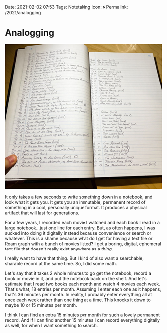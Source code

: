 Date: 2021-02-02 07:53
Tags: Notetaking
Icon: 🌀
Permalink: /2021/analogging

# Analogging

![](/_img/2021/2021-02-02-analogging.jpg)

It only takes a few seconds to write something down in a notebook, and look what it gets you. It gets you an immutable, permanent record of something in a cool, personally unique format. It produces a physical artifact that will last for generations.

For a few years, I recorded each movie I watched and each book I read in a large notebook...just one line for each entry. But, as often happens, I was sucked into doing it digitally instead because convenience or search or whatever. This is a shame because what do I get for having a text file or Roam graph with a bunch of movies listed? I get a boring, digital, ephemeral text file that doesn't really exist anywhere as a _thing_.

I really want to have that thing. But I kind of also want a searchable, sharable record at the same time. So, I did some math.

Let's say that it takes 2 whole minutes to go get the notebook, record a book or movie in it, and put the notebook back on the shelf. And let's estimate that I read two books each month and watch 4 movies each week. That's what, 18 entries per month. Assuming I enter each one as it happens, that's 36 minutes per month. In reality, I probably enter everything all at once each week rather than one thing at a time. This knocks it down to maybe 10 or 15 minutes per month.

I think I can find an extra 15 minutes per month for such a lovely permanent record. And if I can find another 15 minutes I can record everything digitally as well, for when I want something to search. 